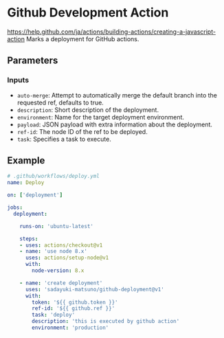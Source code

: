 # Github Development Action 

https://help.github.com/ja/actions/building-actions/creating-a-javascript-action
Marks a deployment for GitHub actions.

## Parameters

### Inputs

- `auto-merge`: Attempt to automatically merge the default branch into the requested ref, defaults to true.
- `description`: Short description of the deployment.
- `environment`: Name for the target deployment environment.
- `payload`: JSON payload with extra information about the deployment. 
- `ref-id`: The node ID of the ref to be deployed.
- `task`: Specifies a task to execute.

## Example

```yaml
# .github/workflows/deploy.yml
name: Deploy

on: ['deployment']

jobs:
  deployment:

    runs-on: 'ubuntu-latest'

    steps:
    - uses: actions/checkout@v1
    - name: 'use node 8.x'
      uses: actions/setup-node@v1
      with:
        node-version: 8.x

    - name: 'create deployment'
      uses: 'sadayuki-matsuno/github-deployment@v1'
      with:
        token: '${{ github.token }}'
        ref-id: '${{ github.ref }}'
        task: 'deploy'
        description: 'this is executed by github action'
        environment: 'production'
```
